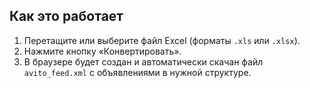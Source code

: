 ## Как это работает

1. Перетащите или выберите файл Excel (форматы `.xls` или `.xlsx`).
2. Нажмите кнопку «Конвертировать».
3. В браузере будет создан и автоматически скачан файл `avito_feed.xml` с объявлениями в нужной структуре.
